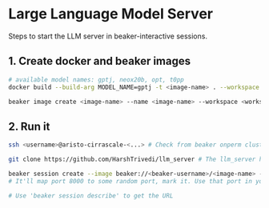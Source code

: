 # Large Language Model Server

Steps to start the LLM server in beaker-interactive sessions.

## 1. Create docker and beaker images

```bash
# available model names: gptj, neox20b, opt, t0pp
docker build --build-arg MODEL_NAME=gptj -t <image-name> . --workspace <workspace-name>

beaker image create <image-name> --name <image-name> --workspace <workspace-name>
```

## 2. Run it

```bash
ssh <username>@aristo-cirrascale-<...> # Check from beaker onperm clusters

git clone https://github.com/HarshTrivedi/llm_server # The llm_server has to be in your home dir.

beaker session create --image beaker://<beaker-username>/<image-name> --workspace <workspace-name> --port 8000
# It'll map port 8000 to some random port, mark it. Use that port in your call to the API.

# Use 'beaker session describe' to get the URL
```
